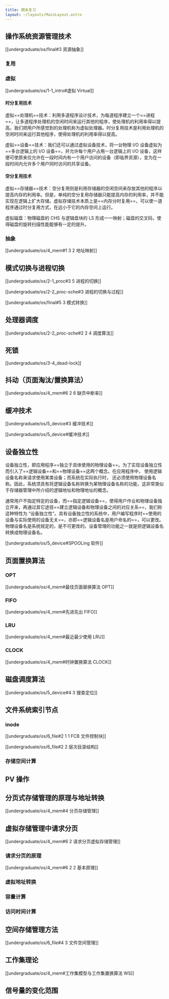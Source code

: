 ```yaml
---
title: 期末复习
layout: ~/layouts/MainLayout.astro
---
```


## 操作系统资源管理技术

[[undergraduate/os/final#3 资源抽象]]

### 复用

### 虚拟

[[undergraduate/os/1-1_intro#虚拟 Virtual]]

#### 时分复用技术

虚拟==处理机==技术：利用多道程序设计技术，为每道程序建立一个==进程==，让多道程序处理机的空闲时间来运行其他的程序，使处理机的利用率得以提高。我们把用户所感觉到的处理机称为虚拟处理器。时分复用技术是利用处理机的空闲时间来运行其他程序，使得处理机的利用率得以提高。

虚拟==设备==技术：我们还可以通过虚拟设备技术，将一台物理 I/O 设备虚拟为==多台逻辑上的 I/O 设备==，并允许每个用户占用一台逻辑上的 I/O 设备，这样便可使原来仅允许在一段时间内有一个用户访问的设备（即临界资源），变为在一段时间内允许多个用户同时访问的共享设备。

#### 空分复用技术

虚拟==存储器==技术：空分复用则是利用存储器的空闲空间来存放其他的程序以提高内存的利用率。但是，单纯的空分复用存储器只能提高内存的利用率，并不能实现在逻辑上扩大存储。虚拟存储技术本质上是==内存分时复用==，可以使一道程序通过时分复用方式，在远小于它的内存空间上运行。

虚拟磁盘：物理磁盘的 CHS 与逻辑盘块的 LS 形成一一映射；磁盘的交叉码，使得磁盘的旋转扫描性能能够有一定的提升。

### 抽象

[[undergraduate/os/4_mem#1 3 2 地址映射]]

## 模式切换与进程切换

[[undergraduate/os/2-1_proc#3 5 进程的切换]]

[[undergraduate/os/2-2_proc-sche#3 进程的切换与过程]]

[[undergraduate/os/final#5 3 模式转换]]

## 处理器调度

[[undergraduate/os/2-2_proc-sche#2 2 4 调度算法]]

## 死锁

[[undergraduate/os/3-4_dead-lock]]

## 抖动（页面淘汰/置换算法）

[[undergraduate/os/4_mem#6 2 6 缺页中断率]]

## 缓冲技术

[[undergraduate/os/5_device#3 缓冲技术]]

[[undergraduate/os/5_device#缓冲技术]]

## 设备独立性

设备独立性，即应用程序==独立于具体使用的物理设备==。为了实现设备独立性而引入了==逻辑设备==和==物理设备==这两个概念。在应用程序中， 使用逻辑设备名称来请求使用某类设备；而系统在实际执行时， 还必须使用物理设备名称。因此，系统须具有将逻辑设备名称转换为某物理设备名称的功能，这非常类似于存储器管理中所介绍的逻辑地址和物理地址的概念。

通常用户不指定特定的设备，而==指定逻辑设备==，使得用户作业和物理设备独立开来，再通过其它途径==建立逻辑设备和物理设备之间的对应关系==，我们称这种特性为 “设备独立性”。具有设备独立性的系统中，用户编写程序时==使用的设备与实际使用的设备无关==，亦即==逻辑设备名是用户命名的==，可以更改。物理设备名是系统规定的，是不可更改的。设备管理的功能之一就是把逻辑设备名转换成物理设备名。

[[undergraduate/os/5_device#SPOOLing 软件]]

## 页面置换算法

### OPT

[[undergraduate/os/4_mem#最佳页面替换算法 OPT]]



### FIFO

[[undergraduate/os/4_mem#先进先出 FIFO]]

### LRU

[[undergraduate/os/4_mem#最近最少使用 LRU]]

### CLOCK

[[undergraduate/os/4_mem#时钟置换算法 CLOCK]]

## 磁盘调度算法

[[undergraduate/os/5_device#4 3 搜查定位]]

## 文件系统索引节点

### inode

[[undergraduate/os/6_file#2 1 1 FCB 文件控制块]]

[[undergraduate/os/6_file#2 2 层次目录结构]]

### 存储空间计算



## PV 操作

## 分页式存储管理的原理与地址转换

[[undergraduate/os/4_mem#4 分页存储管理]]

## 虚拟存储管理中请求分页

[[undergraduate/os/4_mem#6 2 请求分页虚拟存储管理]]

### 请求分页的原理

[[undergraduate/os/4_mem#6 2 2 基本原理]]

### 虚拟地址转换



### 容量计算

### 访问时间计算

## 空间存储管理方法

[[undergraduate/os/6_file#4 3 文件空间管理]]

## 工作集理论

[[undergraduate/os/4_mem#工作集模型与工作集置换算法 WS]]

## 信号量的变化范围


